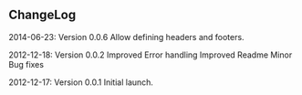 ## ChangeLog


2014-06-23: Version 0.0.6
    Allow defining headers and footers.

2012-12-18: Version 0.0.2
    Improved Error handling
    Improved Readme
    Minor Bug fixes

2012-12-17: Version 0.0.1
    Initial launch.
